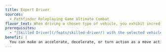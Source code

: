 ```yaml
---
title: Expert Driver
sources:
  - Pathfinder Roleplaying Game Ultimate Combat
flavor_text: When driving a chosen type of vehicle, you exhibit incredible control, maneuvering the vehicle with greater ease and stopping with uncanny precision.
prerequisites:
  - "[Skilled Driver](/feats/skilled-driver/) with the selected vehicle type"
benefit: |
  You can make an accelerate, decelerate, or turn action as a move action instead of a standard action. Furthermore, when stopping a vehicle, you subtract 10 feet from the roll to determine how many feet the vehicle moves forward before it stops.
---
```



